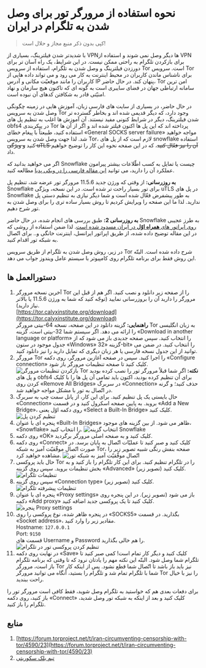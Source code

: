 # نحوه استفاده از مرورگر تور برای وصل شدن به تلگرام در ایران
> کپی بدون ذکر منبع مجاز و حلال است!

با شدیدتر شدن فیلترینگ، بسیاری از VPNها دیگر وصل نمی شوند و استفاده از VPN برای بازکردن تلگرام به راحتی ممکن نیست. در این شرایط، یک راه آسان تر برای دورزدن فیلترینگ و وصل شدن به تلگرام، استفاده از سرویس Tor است. سرویس Tor برای ناشناس ماندن کاربران در محیط اینترنت به کار می رود و می تواند داده هایی از کاربران را مانند موقعیّت مکانی و آدرس IP پنهان کند. در حال حاضر، Tor امن ترین سامانه ارتباطی جهان در فضای سایبری است به گونه ای که تاکنون هیچ سازمان و نهاد امنیّتی قادر به شکافتن کدهای آن نبوده است.

در حال حاضر، در بسیاری از سایت های فارسی زبان، آموزش هایی در زمینه چگونگی وصل شدن به سرویس Tor وجود دارد، که دیگر قدیمی شده اند و بخاطر گسترده تر شدن فیلترینگ، دیگر در شرایط کنونی مفید نیستند. آن آموزش ها اغلب به تنظیم پل های obfs4 در پیکربندی Tor پرداخته اند که این پل ها اکنون فیلتر شده اند و اگر از آن ها استفاده کنید، طبیعتاً با پیغام خطای «General SOCKS server failure» مواجه خواهید شد. لذا جهت وصل شدن به سرویس Tor، لازم است که از پل های snowflake استفاده کنید ~~و ویژگی uTLS آن را نیز فعّال کنید~~، که در این صفحه نحوه این کار را توضیح خواهیم داد.

اگر می خواهید بدانید که Snowflake چیست یا تمایل به کسب اطّلاعات بیشتر پیرامون عملکرد آن را دارید، می توانید [این مقاله فارسی را در ویکی پدیا](https://fa.m.wikipedia.org/wiki/%D8%AF%D8%A7%D9%86%D9%87_%D8%A8%D8%B1%D9%81_(%D9%86%D8%B1%D9%85%E2%80%8C%D8%A7%D9%81%D8%B2%D8%A7%D8%B1)) مطالعه کنید.

**به روزرسانی:** از وقتی که ورژن جدید 11.5.6 مرورگر تور عرضه شد، تنظیم پل Snowflake برای تور بسیار راحت تر شده است. در این نسخه، ویژگی uTLS در پل های Snowflake به طور پیشفرض فعّال شده است و شما دیگر نیازی به تنظیم دستی پل ندارید. لذا ما این صفحه را ویرایش کردیم تا روش بسیار ساده تری را برای وصل شدن به تور شرح دهیم.

**به روزرسانی 2:** طبق بررسی های انجام شده، در حال حاضر Snowflake به طرز عجیبی [روی اپراتور های **همراه اوّل** در ایران مسدود شده است](Snowflake_via_HA.md). لذا ضمن استفاده از روشی که در این مقاله توضیح داده شده، از طریق اپراتور ایرانسل، اینترنت خانگی و.. برای اتّصال به شبکه تور اقدام کنید.

در زیر، روش وصل شدن به تلگرام از طریق سرویس Tor شرح داده شده است. البتّه این روش فقط برای برنامه تلگرام روی کامپیوتر با سیستم عامل ویندوز جواب می دهد.

## دستورالعمل ها
1. آخرین نسخه مرورگر Tor را از صفحه زیر دانلود و نصب کنید. اگر هم از قبل این مرورگر را دارید آن را بروزرسانی نمایید (توجّه کنید که شما به ورژن 11.5.6 یا بالاتر نیاز دارید).  
[https://tor.calyxinstitute.org/download](https://tor.calyxinstitute.org/download)  
**راهنمایی:** گزینه دانلود در این صفحه، نسخه 64-بیتی مرورگر Tor به زبان انگلیسی را ارائه می دهد. اگر سیستم شما 32-بیتی است، گزینه «Download in another language or platform» را انتخاب کنید. سپس صفحه جدیدی باز می شود که از جدول موجود در ستون «Windows» گزینه «32-bit» را انتخاب کنید. در ضمن می توانید از این جدول نسخه فارسی یا هر زبان دیگری که تمایل دارید را نیز دانلود کنید.
2. مرورگر Tor را اجرا کنید. سپس در صفحه آغازین مرورگر، روی دکمه «Configure connection» کلیک کنید تا صفحه تنظیمات مرورگر باز شود.  
![بازکردن تنظیمات مرورگر Tor](/assets/images/open_tor_settings.png)
**نکته:** اگر شما قبلاً مرورگر تور را نصب کرده بودید و پل های obfs4 برای آن تنظیم کرده بودید، اکنون باید تمامی آن پل ها را با کلیک کردن روی «Remove All Bridges» در سربرگ «Connection» حذف کنید؛ و گرنه در اتّصال به تور با مشکل مواجه خواهید شد.
3. حال بایستی یک پل تنظیم کنید. برای این کار، از پانل سمت چپ به سربرگ «Connection» بروید. به پایین صفحه اسکرول کنید و در قسمت «Add a New Bridge»، روی دکمه اوّل یعنی «Select a Built-In Bridge» کلیک کنید.
![تنظیم کردن پل](/assets/images/bridge_settings2.png)
4. پنجره ای با عنوان «Built-In Bridges» ظاهر می شود. از بین گزینه های موجود، «Snowflake» را انتخاب کنید.
![انتخاب گزینه Snowflake](/assets/images/builtin_bridges.png)
5. روی دکمه «OK» کلیک کنید و به صفحه اصلی مرورگر برگردید.
6. روی دکمه «Connect» کلیک کنید و صبر کنید تا عملیّات اتّصال به پایان برسد. در صورت اتّصال موفّقیّت آمیز به شبکه Tor، صفحه بنفش رنگی شبیه تصویر زیر را مشاهده خواهید کرد. 
![اتّصال موفّقیّت آمیز به شبکه تور](/assets/images/connection_success.png)
7. حال باید پروکسی Tor را در تلگرام تنظیم کنید. برای این کار تلگرام را باز کنید و به بخش تنظیمات بروید. سپس روی گزینه «Advanced» کلیک کنید (تصویر زیر).  
![تنظیمات تلگرام](/assets/images/telegram_settings.png)
8. سپس روی گزینه «Connection type» کلیک کنید (تصویر زیر).  
![تنظیمات پیشرفته تلگرام](/assets/images/tg_advanced_settings.png)
9. پنجره ای با عنوان «Proxy settings» باز می شود (تصویر زیر). در این پنجره روی دکمه «Add proxy» کلیک کنید تا یک پروکسی جدید اضافه کنید.  
![پنجره Proxy settings](/assets/images/tg_proxy_settings.png)
10. در پنجره ظاهر شده، نوع پروکسی را روی «SOCKS5» بگذارید. در قسمت «Socket address»، مقادیر زیر را وارد کنید.  
Hostname: `127.0.0.1`  
Port: `9150`  
قسمت های Username و Password را هم خالی بگذارید.  
![تنظیم کردن پروکسی تور در تلگرام](/assets/images/tor_local_proxy.png)
11. در نهایت روی دکمه «Save» کلیک کنید و دیگر کار تمام است! کمی صبر کنید تا تلگرام شما وصل شود.  البتّه این نکته مهم را یادتان نرود که تا وقتی که برنامه تلگرام باز است، مرورگر Tor نیز باید باز باشد تا اتّصال شما قطع نشود. پس از اینکه کار شما با تلگرام تمام شد و تلگرام را بستید، آنگاه می توانید مرورگر Tor را نیز با خیال راحت ببندید.

برای دفعات بعدی هم که خواستید به تلگرام وصل شوید، فقط کافی است مرورگر تور را باز کنید، روی دکمه «Connect» کلیک کنید و بعد از اینکه به شبکه تور وصل شدید، تلگرام را باز کنید.

## منابع
1. [https://forum.torproject.net/t/iran-circumventing-censorship-with-tor/4590/23](https://forum.torproject.net/t/iran-circumventing-censorship-with-tor/4590/23)
2. [تیم بلک سکوریتی](https://blacksecurityteam.com/troubleshoot-a-tor-broswer-connection/)
